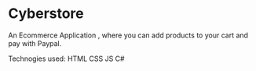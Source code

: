 # Cyberstore
An Ecommerce Application , where you can add products to your cart and pay with Paypal.

Technogies used: HTML CSS JS C#
